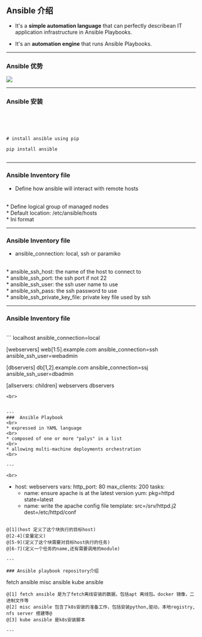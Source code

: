## Ansible 介绍

* It's a **simple automation language** that can perfectly describean IT application infrastructure in Ansible Playbooks.

* It's an **automation engine** that runs Ansible Playbooks.

---
### Ansible 优势 

![](https://ws4.sinaimg.cn/large/006tNc79ly1fyz138gflaj31tl0u0wjh.jpg)

---
### Ansible 安装
<br>
<br>
<br>

```
# install ansible using pip

pip install ansible


```

---
### Ansible Inventory file

* Define how ansible will interact with remote hosts
<br>
* Define logical group of managed nodes
<br>
* Default location: /etc/ansible/hosts
<br>
* Ini format

---
### Ansible Inventory file
* ansible_connection: local, ssh or paramiko
<br>
* ansible_ssh_host: the name of the host to connect to 
<br>
* ansible_ssh_port: the ssh port if not 22
<br>
* ansible_ssh_user: the ssh user name to use
<br>
* ansible_ssh_pass: the ssh password to use
<br>
* ansible_ssh_private_key_file: private key file used by ssh

---
### Ansible Inventory file

<br>
```
localhost ansible_connection=local

[webservers]
web[1:5].example.com ansible_connection=ssh ansible_ssh_user=webadmin

[dbservers]
db[1,2].example.com ansible_connection=ssj ansible_ssh_user=dbadmin

[allservers: children]
webservers
dbservers


```
<br>


---
###  Ansible Playbook 
<br>
* expressed in YAML language
<br>
* composed of one or more "palys" in a list
<br>
* allowing multi-machine deployments orchestration 
<br>

---

<br>

```
- host: webservers
  vars:
    http_port: 80
    max_clients: 200
  tasks:
  - name: ensure apache is at the latest version
    yum: pkg=httpd state=latest
  - name: write the apache config file
    template: src=/srv/httpd.j2 dest=/etc/httpd/conf
```

@[1](host 定义了这个块执行的目标host)
@[2-4](变量定义)
@[5-9](定义了这个块需要对目标host执行的任务)
@[6-7](定义一个任务的name,还有需要调用的module)

---

### Ansible playbook repository介绍 

```
fetch ansible 
misc ansible
kube ansible

```
@[1] fetch ansible 是为了fetch离线安装的数据，包括apt 离线包。docker 镜像，二进制文件等
@[2] misc ansible 包含了k8s安装的准备工作，包括安装python,驱动，本地registry, nfs server 搭建等@
@[3] kube ansible 是k8s安装脚本

---




